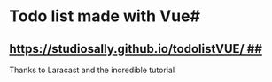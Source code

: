 # Todo list made with Vue#
## https://studiosally.github.io/todolistVUE/ ##
Thanks to Laracast and the incredible tutorial

